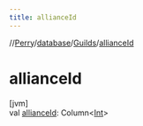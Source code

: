 ```yaml
---
title: allianceId
---
```

//[Perry](../../../index.html)/[database](../index.html)/[Guilds](index.html)/[allianceId](alliance-id.html)



# allianceId



[jvm]\
val [allianceId](alliance-id.html): Column<[Int](https://kotlinlang.org/api/latest/jvm/stdlib/kotlin/-int/index.html)>




